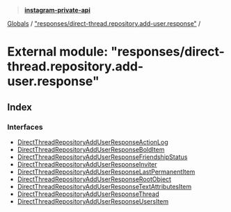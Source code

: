 > **[instagram-private-api](../README.md)**

[Globals](../globals.md) / ["responses/direct-thread.repository.add-user.response"](_responses_direct_thread_repository_add_user_response_.md) /

# External module: "responses/direct-thread.repository.add-user.response"

## Index

### Interfaces

* [DirectThreadRepositoryAddUserResponseActionLog](../interfaces/_responses_direct_thread_repository_add_user_response_.directthreadrepositoryadduserresponseactionlog.md)
* [DirectThreadRepositoryAddUserResponseBoldItem](../interfaces/_responses_direct_thread_repository_add_user_response_.directthreadrepositoryadduserresponsebolditem.md)
* [DirectThreadRepositoryAddUserResponseFriendshipStatus](../interfaces/_responses_direct_thread_repository_add_user_response_.directthreadrepositoryadduserresponsefriendshipstatus.md)
* [DirectThreadRepositoryAddUserResponseInviter](../interfaces/_responses_direct_thread_repository_add_user_response_.directthreadrepositoryadduserresponseinviter.md)
* [DirectThreadRepositoryAddUserResponseLastPermanentItem](../interfaces/_responses_direct_thread_repository_add_user_response_.directthreadrepositoryadduserresponselastpermanentitem.md)
* [DirectThreadRepositoryAddUserResponseRootObject](../interfaces/_responses_direct_thread_repository_add_user_response_.directthreadrepositoryadduserresponserootobject.md)
* [DirectThreadRepositoryAddUserResponseTextAttributesItem](../interfaces/_responses_direct_thread_repository_add_user_response_.directthreadrepositoryadduserresponsetextattributesitem.md)
* [DirectThreadRepositoryAddUserResponseThread](../interfaces/_responses_direct_thread_repository_add_user_response_.directthreadrepositoryadduserresponsethread.md)
* [DirectThreadRepositoryAddUserResponseUsersItem](../interfaces/_responses_direct_thread_repository_add_user_response_.directthreadrepositoryadduserresponseusersitem.md)